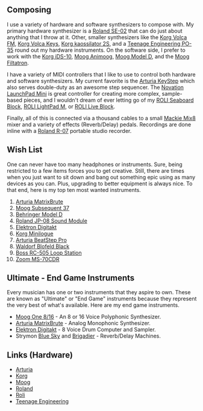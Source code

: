 ## Composing

I use a variety of hardware and software synthesizers to compose with. My primary hardware synthesizer is a [Roland SE-02](https://amzn.to/2OHYbFw) that can do just about anything that I throw at it. Other, smaller synthesizers like the [Korg Volca FM](https://amzn.to/2PiATrd), [Korg Volca Keys](https://amzn.to/2L0gZxM), [Korg kaossilator 2S](https://amzn.to/2MvcmAr), and a [Teenage Engineering PO-35](https://amzn.to/2waC6YB) round out my hardware instruments. On the software side, I prefer to work with the [Korg iDS-10](https://www.korg.com/us/products/software/korg_ids_10/), [Moog Animoog](https://www.moogmusic.com/products/apps/animoog-0), [Moog Model D](https://www.moogmusic.com/products/apps/minimoog-model-d-app), and the [Moog Filtatron](https://www.moogmusic.com/products/apps/filtatron). 

I have a variety of MIDI controllers that I like to use to control both hardware and software synthesizers. My current favorite is the [Arturia KeyStep](https://amzn.to/2vPbywQ) which also serves double-duty as an awesome step sequencer. The [Novation LaunchPad Mini](https://amzn.to/2Pi1pAJ) is great controller for creating more complex, sample-based pieces, and I wouldn't dream of ever letting go of my [ROLI Seaboard Block](https://amzn.to/2PgS1NS), [ROLI LightPad M](https://amzn.to/2PgRVG0), or [ROLI Live Block](https://amzn.to/2vSeLM1). 

Finally, all of this is connected via a thousand cables to a small [Mackie Mix8](https://amzn.to/2MRBVsA) mixer and a variety of effects (Reverb/Delay) pedals. Recordings are done inline with a [Roland R-07](https://amzn.to/2wa2eTy) portable studio recorder.

## Wish List

One can never have too many headphones or instruments. Sure, being restricted to a few items forces you to get creative. Still, there are times when you just want to sit down and bang out something epic using as many devices as you can. Plus, upgrading to better equipment is always nice. To that end, here is my top ten most wanted instruments.

1. [Arturia MatrixBrute](https://amzn.to/2Qhmi3v)
2. [Moog Subsequent 37](https://amzn.to/2QbMht5)
3. [Behringer Model D](https://amzn.to/2PikNfS) 
4. [Roland JP-08 Sound Module](http://eg.roland.com/products/jp-08/)
5. [Elektron Digitakt](https://amzn.to/2L218Ax)
6. [Korg Minilogue](https://amzn.to/2rtY873)
7. [Arturia BeatStep Pro](https://amzn.to/2PlEMuf)
8. [Waldorf Blofeld Black](https://amzn.to/2RBhuT9)
9. [Boss RC-505 Loop Station](https://amzn.to/2Ec5vZb)
1. [Zoom MS-70CDR](https://amzn.to/2UmIxDs)

## Ultimate - End Game Instruments

Every musician has one or two instruments that they aspire to own. These are known as "Ultimate" or "End Game" instruments because they represent the very best of what's available. Here are my end game instruments.

- [Moog One 8/16](https://www.moogmusic.com/products/moog-one) -  An 8 or 16 Voice Polyphonic Synthesizer.
- [Arturia MatrixBrute](https://amzn.to/2Qhmi3v) - Analog Monophonic Synthesizer.
- [Elektron Digitakt](https://amzn.to/2L218Ax) - 8 Voice Drum Computer and Sampler.
- Strymon [Blue Sky](https://amzn.to/2QA9XGR) and [Brigadier](https://amzn.to/2Qwjxun) - Reverb/Delay Machines.

## Links (Hardware)

- [Arturia](https://www.arturia.com/)
- [Korg](http://www.korg.com/us/)
- [Moog](https://www.moogmusic.com/)
- [Roland](https://www.roland.com/us/)
- [Roli](https://roli.com/)
- [Teenage Engineering](https://teenageengineering.com/)



